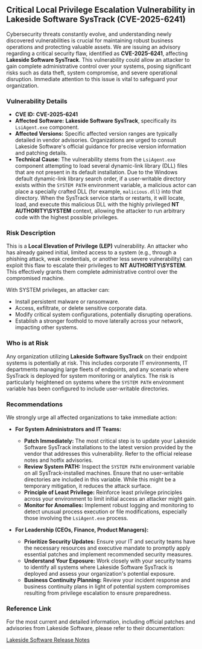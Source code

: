 ## Critical Local Privilege Escalation Vulnerability in Lakeside Software SysTrack (CVE-2025-6241)

Cybersecurity threats constantly evolve, and understanding newly discovered vulnerabilities is crucial for maintaining robust business operations and protecting valuable assets. We are issuing an advisory regarding a critical security flaw, identified as **CVE-2025-6241**, affecting **Lakeside Software SysTrack**. This vulnerability could allow an attacker to gain complete administrative control over your systems, posing significant risks such as data theft, system compromise, and severe operational disruption. Immediate attention to this issue is vital to safeguard your organization.

### Vulnerability Details

*   **CVE ID:** **CVE-2025-6241**
*   **Affected Software:** **Lakeside Software SysTrack**, specifically its `LsiAgent.exe` component.
*   **Affected Versions:** Specific affected version ranges are typically detailed in vendor advisories. Organizations are urged to consult Lakeside Software's official guidance for precise version information and patching details.
*   **Technical Cause:** The vulnerability stems from the `LsiAgent.exe` component attempting to load several dynamic-link library (DLL) files that are not present in its default installation. Due to the Windows default dynamic-link library search order, if a user-writable directory exists within the `SYSTEM PATH` environment variable, a malicious actor can place a specially crafted DLL (for example, `malicious.dll`) into that directory.
    When the SysTrack service starts or restarts, it will locate, load, and execute this malicious DLL with the highly privileged **NT AUTHORITY\SYSTEM** context, allowing the attacker to run arbitrary code with the highest possible privileges.

### Risk Description

This is a **Local Elevation of Privilege (LEP)** vulnerability. An attacker who has already gained initial, limited access to a system (e.g., through a phishing attack, weak credentials, or another less severe vulnerability) can exploit this flaw to escalate their privileges to **NT AUTHORITY\SYSTEM**. This effectively grants them complete administrative control over the compromised machine.

With SYSTEM privileges, an attacker can:
*   Install persistent malware or ransomware.
*   Access, exfiltrate, or delete sensitive corporate data.
*   Modify critical system configurations, potentially disrupting operations.
*   Establish a stronger foothold to move laterally across your network, impacting other systems.

### Who is at Risk

Any organization utilizing **Lakeside Software SysTrack** on their endpoint systems is potentially at risk. This includes corporate IT environments, IT departments managing large fleets of endpoints, and any scenario where SysTrack is deployed for system monitoring or analytics. The risk is particularly heightened on systems where the `SYSTEM PATH` environment variable has been configured to include user-writable directories.

### Recommendations

We strongly urge all affected organizations to take immediate action:

*   **For System Administrators and IT Teams:**
    *   **Patch Immediately:** The most critical step is to update your Lakeside Software SysTrack installations to the latest version provided by the vendor that addresses this vulnerability. Refer to the official release notes and hotfix advisories.
    *   **Review System PATH:** Inspect the `SYSTEM PATH` environment variable on all SysTrack-installed machines. Ensure that no user-writable directories are included in this variable. While this might be a temporary mitigation, it reduces the attack surface.
    *   **Principle of Least Privilege:** Reinforce least privilege principles across your environment to limit initial access an attacker might gain.
    *   **Monitor for Anomalies:** Implement robust logging and monitoring to detect unusual process execution or file modifications, especially those involving the `LsiAgent.exe` process.

*   **For Leadership (CEOs, Finance, Product Managers):**
    *   **Prioritize Security Updates:** Ensure your IT and security teams have the necessary resources and executive mandate to promptly apply essential patches and implement recommended security measures.
    *   **Understand Your Exposure:** Work closely with your security teams to identify all systems where Lakeside Software SysTrack is deployed and assess your organization's potential exposure.
    *   **Business Continuity Planning:** Review your incident response and business continuity plans in light of potential system compromises resulting from privilege escalation to ensure preparedness.

### Reference Link

For the most current and detailed information, including official patches and advisories from Lakeside Software, please refer to their documentation:

[Lakeside Software Release Notes](https://documentation.lakesidesoftware.com/en/Content/Release%20Notes/Agent/10_10_0%20Hotfix%20Agent%20Release%20Notes%20On%20Premises.htm?tocpath=Release%20Notes%7CAgent%7C_____13)